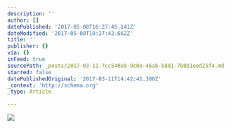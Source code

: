 ```yaml
---
description: ''
author: []
datePublished: '2017-05-08T10:27:45.141Z'
dateModified: '2017-05-08T10:27:42.662Z'
title: ''
publisher: {}
via: {}
inFeed: true
sourcePath: _posts/2017-03-11-7cc540e9-9c0e-46ab-bdd1-7b0b1eed25f4.md
starred: false
datePublishedOriginal: '2017-03-11T14:42:41.380Z'
_context: 'http://schema.org'
_type: Article

---
```

![](https://the-grid-user-content.s3-us-west-2.amazonaws.com/3d35e1c6-15ef-4d22-8c58-497c3252411d.jpg)